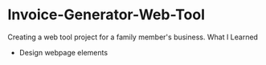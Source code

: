# Invoice-Generator-Web-Tool
Creating a web tool project for a family member's business.
What I Learned
 * Design webpage elements
